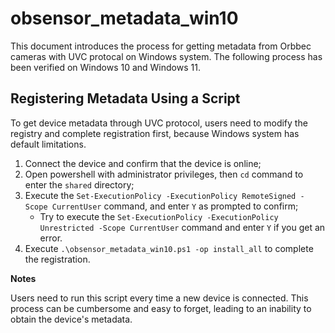 # obsensor_metadata_win10
This document introduces the process for getting metadata from Orbbec cameras with UVC protocal on Windows system. The following process has been verified on Windows 10 and Windows 11.

## Registering Metadata Using a Script

To get device metadata through UVC protocol, users need to modify the registry and complete registration first, because Windows system has default limitations.

1. Connect the device and confirm that the device is online;
2. Open powershell with administrator privileges, then `cd` command to enter the `shared` directory;
3. Execute the `Set-ExecutionPolicy -ExecutionPolicy RemoteSigned -Scope CurrentUser` command, and enter `Y` as prompted to confirm;
   - Try to execute the `Set-ExecutionPolicy -ExecutionPolicy Unrestricted -Scope CurrentUser` command and enter `Y` if you get an error.
4. Execute `.\obsensor_metadata_win10.ps1 -op install_all` to complete the registration.

**Notes**

Users need to run this script every time a new device is connected. This process can be cumbersome and easy to forget, leading to an inability to obtain the device's metadata.





